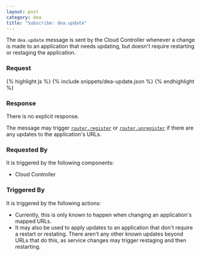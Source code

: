 ```yaml
---
layout: post
category: dea
title: "Subscribe: dea.update"
---
```


The `dea.update` message is sent by the Cloud Controller whenever a change is
made to an application that needs updating, but doesn't require restarting or
restaging the application.

### Request

<div class="js example">
{% highlight js %}
{% include snippets/dea-update.json %}
{% endhighlight %}
</div>

### Response

There is no explicit response.

The message may trigger [`router.register`](/dea/publish-router-register) or
[`router.unregister`](/dea/publish-router-unregister) if there are any updates
to the application's URLs.

### Requested By

It is triggered by the following components:

* Cloud Controller

### Triggered By

It is triggered by the following actions:

* Currently, this is only known to happen when changing an application's
mapped URLs.
* It may also be used to apply updates to an application that don't require a
restart or restating.  There aren't any other known updates beyond URLs that do
this, as service changes may trigger restaging and then restarting.
